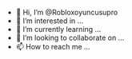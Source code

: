 - 👋 Hi, I’m @Robloxoyuncusupro
- 👀 I’m interested in ...
- 🌱 I’m currently learning ...
- 💞️ I’m looking to collaborate on ...
- 📫 How to reach me ...

<!---
Robloxoyuncusupro/Robloxoyuncusupro is a ✨ special ✨ repository because its `README.md` (this file) appears on your GitHub profile.
You can click the Preview link to take a look at your changes.
--->
